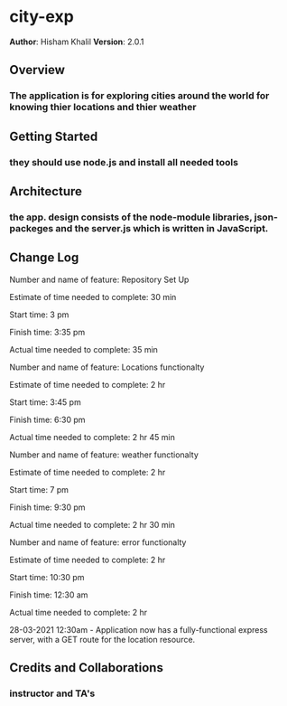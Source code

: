 # city-exp

**Author**: Hisham Khalil
**Version**: 2.0.1

## Overview
### The application is for exploring cities around the world for knowing thier locations and thier weather 

## Getting Started
### they should use node.js and install all needed tools 

## Architecture
### the app. design consists of the node-module libraries, json-packeges and the server.js which is written in JavaScript.

## Change Log
Number and name of feature:  Repository Set Up

Estimate of time needed to complete: 30 min

Start time: 3 pm

Finish time: 3:35 pm

Actual time needed to complete: 35 min

Number and name of feature: Locations functionalty

Estimate of time needed to complete: 2 hr

Start time: 3:45 pm

Finish time: 6:30 pm 

Actual time needed to complete: 2 hr 45 min

Number and name of feature:  weather functionalty

Estimate of time needed to complete: 2 hr

Start time: 7 pm

Finish time: 9:30 pm

Actual time needed to complete: 2 hr 30 min

Number and name of feature: error functionalty

Estimate of time needed to complete: 2 hr

Start time: 10:30 pm

Finish time: 12:30 am

Actual time needed to complete: 2 hr

28-03-2021 12:30am - Application now has a fully-functional express server, with a GET route for the location resource.

## Credits and Collaborations
### instructor and TA's 